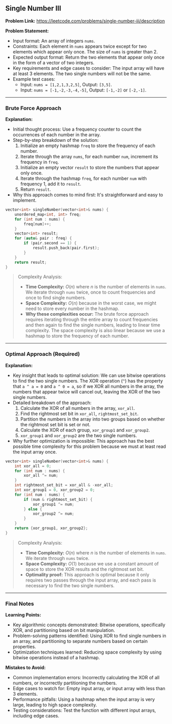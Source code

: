 ## Single Number III

**Problem Link:** https://leetcode.com/problems/single-number-iii/description

**Problem Statement:**
- Input format: An array of integers `nums`.
- Constraints: Each element in `nums` appears twice except for two elements which appear only once. The size of `nums` is greater than 2.
- Expected output format: Return the two elements that appear only once in the form of a vector of two integers.
- Key requirements and edge cases to consider: The input array will have at least 3 elements. The two single numbers will not be the same.
- Example test cases:
  - Input: `nums = [1,2,1,3,2,5]`, Output: `[3,5]`.
  - Input: `nums = [-1,-2,-3,-4,-5]`, Output: `[-1,-2]` or `[-2,-1]`.

---

### Brute Force Approach

**Explanation:**
- Initial thought process: Use a frequency counter to count the occurrences of each number in the array.
- Step-by-step breakdown of the solution:
  1. Initialize an empty hashmap `freq` to store the frequency of each number.
  2. Iterate through the array `nums`, for each number `num`, increment its frequency in `freq`.
  3. Initialize an empty vector `result` to store the numbers that appear only once.
  4. Iterate through the hashmap `freq`, for each number `num` with frequency 1, add it to `result`.
  5. Return `result`.
- Why this approach comes to mind first: It's straightforward and easy to implement.

```cpp
vector<int> singleNumber(vector<int>& nums) {
    unordered_map<int, int> freq;
    for (int num : nums) {
        freq[num]++;
    }
    vector<int> result;
    for (auto& pair : freq) {
        if (pair.second == 1) {
            result.push_back(pair.first);
        }
    }
    return result;
}
```

> Complexity Analysis:
> - **Time Complexity:** $O(n)$ where $n$ is the number of elements in `nums`. We iterate through `nums` twice, once to count frequencies and once to find single numbers.
> - **Space Complexity:** $O(n)$ because in the worst case, we might need to store every number in the hashmap.
> - **Why these complexities occur:** The brute force approach requires iterating through the entire array to count frequencies and then again to find the single numbers, leading to linear time complexity. The space complexity is also linear because we use a hashmap to store the frequency of each number.

---

### Optimal Approach (Required)

**Explanation:**
- Key insight that leads to optimal solution: We can use bitwise operations to find the two single numbers. The XOR operation (`^`) has the property that `a ^ a = 0` and `a ^ 0 = a`, so if we XOR all numbers in the array, the numbers that appear twice will cancel out, leaving the XOR of the two single numbers.
- Detailed breakdown of the approach:
  1. Calculate the XOR of all numbers in the array, `xor_all`.
  2. Find the rightmost set bit in `xor_all`, `rightmost_set_bit`.
  3. Partition the numbers in the array into two groups based on whether the rightmost set bit is set or not.
  4. Calculate the XOR of each group, `xor_group1` and `xor_group2`.
  5. `xor_group1` and `xor_group2` are the two single numbers.
- Why further optimization is impossible: This approach has the best possible time complexity for this problem because we must at least read the input array once.

```cpp
vector<int> singleNumber(vector<int>& nums) {
    int xor_all = 0;
    for (int num : nums) {
        xor_all ^= num;
    }
    int rightmost_set_bit = xor_all & -xor_all;
    int xor_group1 = 0, xor_group2 = 0;
    for (int num : nums) {
        if (num & rightmost_set_bit) {
            xor_group1 ^= num;
        } else {
            xor_group2 ^= num;
        }
    }
    return {xor_group1, xor_group2};
}
```

> Complexity Analysis:
> - **Time Complexity:** $O(n)$ where $n$ is the number of elements in `nums`. We iterate through `nums` twice.
> - **Space Complexity:** $O(1)$ because we use a constant amount of space to store the XOR results and the rightmost set bit.
> - **Optimality proof:** This approach is optimal because it only requires two passes through the input array, and each pass is necessary to find the two single numbers.

---

### Final Notes

**Learning Points:**
- Key algorithmic concepts demonstrated: Bitwise operations, specifically XOR, and partitioning based on bit manipulation.
- Problem-solving patterns identified: Using XOR to find single numbers in an array, and partitioning to separate numbers based on certain properties.
- Optimization techniques learned: Reducing space complexity by using bitwise operations instead of a hashmap.

**Mistakes to Avoid:**
- Common implementation errors: Incorrectly calculating the XOR of all numbers, or incorrectly partitioning the numbers.
- Edge cases to watch for: Empty input array, or input array with less than 3 elements.
- Performance pitfalls: Using a hashmap when the input array is very large, leading to high space complexity.
- Testing considerations: Test the function with different input arrays, including edge cases.